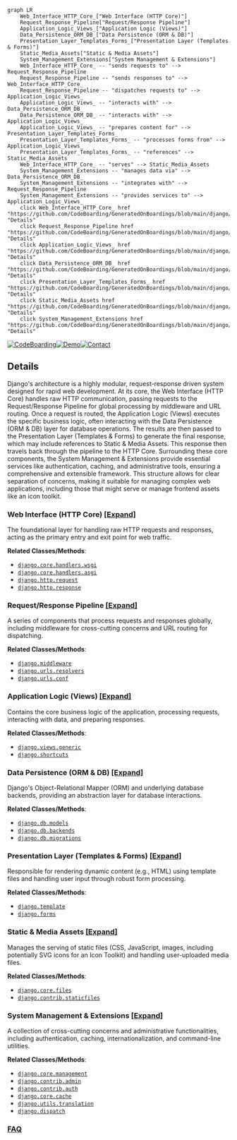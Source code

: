 ```mermaid
graph LR
    Web_Interface_HTTP_Core_["Web Interface (HTTP Core)"]
    Request_Response_Pipeline["Request/Response Pipeline"]
    Application_Logic_Views_["Application Logic (Views)"]
    Data_Persistence_ORM_DB_["Data Persistence (ORM & DB)"]
    Presentation_Layer_Templates_Forms_["Presentation Layer (Templates & Forms)"]
    Static_Media_Assets["Static & Media Assets"]
    System_Management_Extensions["System Management & Extensions"]
    Web_Interface_HTTP_Core_ -- "sends requests to" --> Request_Response_Pipeline
    Request_Response_Pipeline -- "sends responses to" --> Web_Interface_HTTP_Core_
    Request_Response_Pipeline -- "dispatches requests to" --> Application_Logic_Views_
    Application_Logic_Views_ -- "interacts with" --> Data_Persistence_ORM_DB_
    Data_Persistence_ORM_DB_ -- "interacts with" --> Application_Logic_Views_
    Application_Logic_Views_ -- "prepares content for" --> Presentation_Layer_Templates_Forms_
    Presentation_Layer_Templates_Forms_ -- "processes forms from" --> Application_Logic_Views_
    Presentation_Layer_Templates_Forms_ -- "references" --> Static_Media_Assets
    Web_Interface_HTTP_Core_ -- "serves" --> Static_Media_Assets
    System_Management_Extensions -- "manages data via" --> Data_Persistence_ORM_DB_
    System_Management_Extensions -- "integrates with" --> Request_Response_Pipeline
    System_Management_Extensions -- "provides services to" --> Application_Logic_Views_
    click Web_Interface_HTTP_Core_ href "https://github.com/CodeBoarding/GeneratedOnBoardings/blob/main/django/Web_Interface_HTTP_Core_.md" "Details"
    click Request_Response_Pipeline href "https://github.com/CodeBoarding/GeneratedOnBoardings/blob/main/django/Request_Response_Pipeline.md" "Details"
    click Application_Logic_Views_ href "https://github.com/CodeBoarding/GeneratedOnBoardings/blob/main/django/Application_Logic_Views_.md" "Details"
    click Data_Persistence_ORM_DB_ href "https://github.com/CodeBoarding/GeneratedOnBoardings/blob/main/django/Data_Persistence_ORM_DB_.md" "Details"
    click Presentation_Layer_Templates_Forms_ href "https://github.com/CodeBoarding/GeneratedOnBoardings/blob/main/django/Presentation_Layer_Templates_Forms_.md" "Details"
    click Static_Media_Assets href "https://github.com/CodeBoarding/GeneratedOnBoardings/blob/main/django/Static_Media_Assets.md" "Details"
    click System_Management_Extensions href "https://github.com/CodeBoarding/GeneratedOnBoardings/blob/main/django/System_Management_Extensions.md" "Details"
```

[![CodeBoarding](https://img.shields.io/badge/Generated%20by-CodeBoarding-9cf?style=flat-square)](https://github.com/CodeBoarding/GeneratedOnBoardings)[![Demo](https://img.shields.io/badge/Try%20our-Demo-blue?style=flat-square)](https://www.codeboarding.org/demo)[![Contact](https://img.shields.io/badge/Contact%20us%20-%20contact@codeboarding.org-lightgrey?style=flat-square)](mailto:contact@codeboarding.org)

## Details

Django's architecture is a highly modular, request-response driven system designed for rapid web development. At its core, the Web Interface (HTTP Core) handles raw HTTP communication, passing requests to the Request/Response Pipeline for global processing by middleware and URL routing. Once a request is routed, the Application Logic (Views) executes the specific business logic, often interacting with the Data Persistence (ORM & DB) layer for database operations. The results are then passed to the Presentation Layer (Templates & Forms) to generate the final response, which may include references to Static & Media Assets. This response then travels back through the pipeline to the HTTP Core. Surrounding these core components, the System Management & Extensions provide essential services like authentication, caching, and administrative tools, ensuring a comprehensive and extensible framework. This structure allows for clear separation of concerns, making it suitable for managing complex web applications, including those that might serve or manage frontend assets like an icon toolkit.

### Web Interface (HTTP Core) [[Expand]](./Web_Interface_HTTP_Core_.md)
The foundational layer for handling raw HTTP requests and responses, acting as the primary entry and exit point for web traffic.


**Related Classes/Methods**:

- <a href="https://github.com/django/django/blob/main/django/core/handlers/wsgi.py" target="_blank" rel="noopener noreferrer">`django.core.handlers.wsgi`</a>
- <a href="https://github.com/django/django/blob/main/django/core/handlers/asgi.py" target="_blank" rel="noopener noreferrer">`django.core.handlers.asgi`</a>
- <a href="https://github.com/django/django/blob/main/django/http/request.py" target="_blank" rel="noopener noreferrer">`django.http.request`</a>
- <a href="https://github.com/django/django/blob/main/django/http/response.py" target="_blank" rel="noopener noreferrer">`django.http.response`</a>


### Request/Response Pipeline [[Expand]](./Request_Response_Pipeline.md)
A series of components that process requests and responses globally, including middleware for cross-cutting concerns and URL routing for dispatching.


**Related Classes/Methods**:

- <a href="https://github.com/django/django/blob/main/django/middleware/" target="_blank" rel="noopener noreferrer">`django.middleware`</a>
- <a href="https://github.com/django/django/blob/main/django/urls/resolvers.py" target="_blank" rel="noopener noreferrer">`django.urls.resolvers`</a>
- <a href="https://github.com/django/django/blob/main/django/urls/conf.py" target="_blank" rel="noopener noreferrer">`django.urls.conf`</a>


### Application Logic (Views) [[Expand]](./Application_Logic_Views_.md)
Contains the core business logic of the application, processing requests, interacting with data, and preparing responses.


**Related Classes/Methods**:

- <a href="https://github.com/django/django/blob/main/django/views/generic/" target="_blank" rel="noopener noreferrer">`django.views.generic`</a>
- <a href="https://github.com/django/django/blob/main/django/shortcuts.py" target="_blank" rel="noopener noreferrer">`django.shortcuts`</a>


### Data Persistence (ORM & DB) [[Expand]](./Data_Persistence_ORM_DB_.md)
Django's Object-Relational Mapper (ORM) and underlying database backends, providing an abstraction layer for database interactions.


**Related Classes/Methods**:

- <a href="https://github.com/django/django/blob/main/django/db/models/" target="_blank" rel="noopener noreferrer">`django.db.models`</a>
- <a href="https://github.com/django/django/blob/main/django/db/backends/" target="_blank" rel="noopener noreferrer">`django.db.backends`</a>
- <a href="https://github.com/django/django/blob/main/django/db/migrations/" target="_blank" rel="noopener noreferrer">`django.db.migrations`</a>


### Presentation Layer (Templates & Forms) [[Expand]](./Presentation_Layer_Templates_Forms_.md)
Responsible for rendering dynamic content (e.g., HTML) using template files and handling user input through robust form processing.


**Related Classes/Methods**:

- <a href="https://github.com/django/django/blob/main/django/template/backends/django.py" target="_blank" rel="noopener noreferrer">`django.template`</a>
- <a href="https://github.com/django/django/blob/main/django/forms/" target="_blank" rel="noopener noreferrer">`django.forms`</a>


### Static & Media Assets [[Expand]](./Static_Media_Assets.md)
Manages the serving of static files (CSS, JavaScript, images, including potentially SVG icons for an Icon Toolkit) and handling user-uploaded media files.


**Related Classes/Methods**:

- <a href="https://github.com/django/django/blob/main/django/core/files/" target="_blank" rel="noopener noreferrer">`django.core.files`</a>
- <a href="https://github.com/django/django/blob/main/django/contrib/staticfiles/" target="_blank" rel="noopener noreferrer">`django.contrib.staticfiles`</a>


### System Management & Extensions [[Expand]](./System_Management_Extensions.md)
A collection of cross-cutting concerns and administrative functionalities, including authentication, caching, internationalization, and command-line utilities.


**Related Classes/Methods**:

- <a href="https://github.com/django/django/blob/main/django/core/management/" target="_blank" rel="noopener noreferrer">`django.core.management`</a>
- <a href="https://github.com/django/django/blob/main/django/contrib/admin/" target="_blank" rel="noopener noreferrer">`django.contrib.admin`</a>
- <a href="https://github.com/django/django/blob/main/django/contrib/auth/" target="_blank" rel="noopener noreferrer">`django.contrib.auth`</a>
- <a href="https://github.com/django/django/blob/main/django/core/cache/" target="_blank" rel="noopener noreferrer">`django.core.cache`</a>
- <a href="https://github.com/django/django/blob/main/django/utils/translation/" target="_blank" rel="noopener noreferrer">`django.utils.translation`</a>
- <a href="https://github.com/django/django/blob/main/django/dispatch/" target="_blank" rel="noopener noreferrer">`django.dispatch`</a>




### [FAQ](https://github.com/CodeBoarding/GeneratedOnBoardings/tree/main?tab=readme-ov-file#faq)